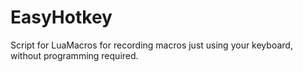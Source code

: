 # EasyHotkey
Script for LuaMacros for recording macros just using your keyboard, without programming required.
